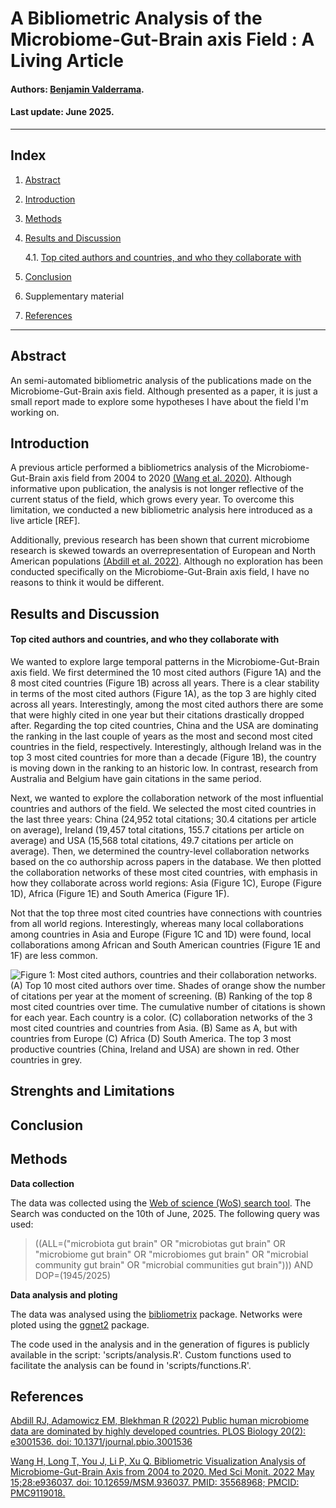 # **A Bibliometric Analysis of the Microbiome-Gut-Brain axis Field : A Living Article**

#### Authors: [Benjamin Valderrama](https://benjamin-valderrama.github.io/about.html).

#### Last update: June 2025.

------------------------------------------------------------------------

## Index

1.  [Abstract](https://github.com/Benjamin-Valderrama/bibliometrics_mgba?tab=readme-ov-file#abstract)

2.  [Introduction](https://github.com/Benjamin-Valderrama/bibliometrics_mgba?tab=readme-ov-file#introduction)

3.  [Methods](https://github.com/Benjamin-Valderrama/bibliometrics_mgba?tab=readme-ov-file#methods)

4.  [Results and Discussion](https://github.com/Benjamin-Valderrama/bibliometrics_mgba?tab=readme-ov-file#results-and-discussion)

    4.1. [Top cited authors and countries, and who they collaborate with](https://github.com/Benjamin-Valderrama/bibliometrics_mgba?tab=readme-ov-file#top-cited-authors-and-countries-and-who-they-collaborate-with)

5.  [Conclusion](https://github.com/Benjamin-Valderrama/bibliometrics_mgba?tab=readme-ov-file#conclusion)

6.  Supplementary material

7.  [References](https://github.com/Benjamin-Valderrama/bibliometrics_mgba?tab=readme-ov-file#references)

------------------------------------------------------------------------

## Abstract

An semi-automated bibliometric analysis of the publications made on the Microbiome-Gut-Brain axis field. Although presented as a paper, it is just a small report made to explore some hypotheses I have about the field I'm working on.

## Introduction

A previous article performed a bibliometrics analysis of the Microbiome-Gut-Brain axis field from 2004 to 2020 [(Wang et al. 2020)](https://pmc.ncbi.nlm.nih.gov/articles/PMC9119018/). Although informative upon publication, the analysis is not longer reflective of the current status of the field, which grows every year. To overcome this limitation, we conducted a new bibliometric analysis here introduced as a live article [REF].

Additionally, previous research has been shown that current microbiome research is skewed towards an overrepresentation of European and North American populations [(Abdill et al. 2022)](https://journals.plos.org/plosbiology/article?id=10.1371/journal.pbio.3001536). Although no exploration has been conducted specifically on the Microbiome-Gut-Brain axis field, I have no reasons to think it would be different.

## Results and Discussion

#### Top cited authors and countries, and who they collaborate with

We wanted to explore large temporal patterns in the Microbiome-Gut-Brain axis field. We first determined the 10 most cited authors (Figure 1A) and the 8 most cited countries (Figure 1B) across all years. There is a clear stability in terms of the most cited authors (Figure 1A), as the top 3 are highly cited across all years. Interestingly, among the most cited authors there are some that were highly cited in one year but their citations drastically dropped after. Regarding the top cited countries, China and the USA are dominating the ranking in the last couple of years as the most and second most cited countries in the field, respectively. Interestingly, although Ireland was in the top 3 most cited countries for more than a decade (Figure 1B), the country is moving down in the ranking to an historic low. In contrast, research from Australia and Belgium have gain citations in the same period.

Next, we wanted to explore the collaboration network of the most influential countries and authors of the field. We selected the most cited countries in the last three years: China (24,952 total citations; 30.4 citations per article on average), Ireland (19,457 total citations, 155.7 citations per article on average) and USA (15,568 total citations, 49.7 citations per article on average). Then, we determined the country-level collaboration networks based on the co authorship across papers in the database. We then plotted the collaboration networks of these most cited countries, with emphasis in how they collaborate across world regions: Asia (Figure 1C), Europe (Figure 1D), Africa (Figure 1E) and South America (Figure 1F).

Not that the top three most cited countries have connections with countries from all world regions. Interestingly, whereas many local collaborations among countries in Asia and Europe (Figure 1C and 1D) were found, local collaborations among African and South American countries (Figure 1E and 1F) are less common.

![**Figure 1: Most cited authors, countries and their collaboration networks.** (A) Top 10 most cited authors over time. Shades of orange show the number of citations per year at the moment of screening. (B) Ranking of the top 8 most cited countries over time. The cumulative number of citations is shown for each year. Each country is a color. (C) collaboration networks of the 3 most cited countries and countries from Asia. (B) Same as A, but with countries from Europe (C) Africa (D) South America. The top 3 most productive countries (China, Ireland and USA) are shown in red. Other countries in grey.](outputs/mains/figure1.jpg)

## Strenghts and Limitations

## Conclusion

## Methods

**Data collection**

The data was collected using the [Web of science (WoS) search tool](https://www-webofscience-com.ucc.idm.oclc.org/wos/woscc/basic-search). The Search was conducted on the 10th of June, 2025. The following query was used:

> ((ALL=("microbiota gut brain" OR "microbiotas gut brain" OR "microbiome gut brain" OR "microbiomes gut brain" OR "microbial community gut brain" OR "microbial communities gut brain"))) AND DOP=(1945/2025)

**Data analysis and ploting**

The data was analysed using the [bibliometrix](https://www.bibliometrix.org/home/) package. Networks were ploted using the [ggnet2](https://briatte.github.io/ggnet/#:~:text=The%20ggnet2%20function%20is%20a,one%2Dmode%20igraph%20network%20objects.) package.

The code used in the analysis and in the generation of figures is publicly available in the script: 'scripts/analysis.R'. Custom functions used to facilitate the analysis can be found in 'scripts/functions.R'.

## References

[Abdill RJ, Adamowicz EM, Blekhman R (2022) Public human microbiome data are dominated by highly developed countries. PLOS Biology 20(2): e3001536. doi: 10.1371/journal.pbio.3001536](https://journals.plos.org/plosbiology/article?id=10.1371/journal.pbio.3001536)

[Wang H, Long T, You J, Li P, Xu Q. Bibliometric Visualization Analysis of Microbiome-Gut-Brain Axis from 2004 to 2020. Med Sci Monit. 2022 May 15;28:e936037. doi: 10.12659/MSM.936037. PMID: 35568968; PMCID: PMC9119018.](https://pmc.ncbi.nlm.nih.gov/articles/PMC9119018/)
